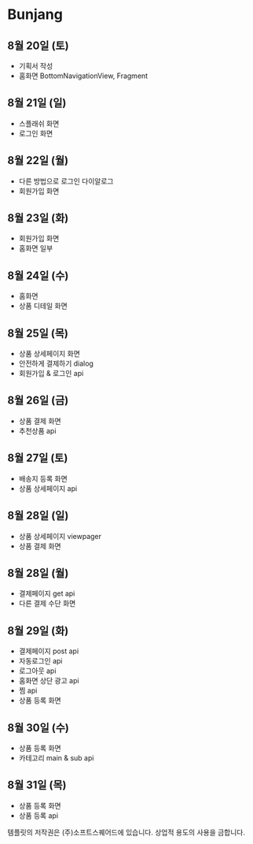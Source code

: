 # Bunjang
## 8월 20일 (토)
- 기획서 작성
- 홈화면 BottomNavigationView, Fragment

## 8월 21일 (일)
- 스플래쉬 화면
- 로그인 화면

## 8월 22일 (월)
- 다른 방법으로 로그인 다이알로그
- 회원가입 화면

## 8월 23일 (화)
- 회원가입 화면
- 홈화면 일부

## 8월 24일 (수)
- 홈화면
- 상품 디테일 화면

## 8월 25일 (목)
- 상품 상세페이지 화면
- 안전하게 결제하기 dialog
- 회원가입 & 로그인 api

## 8월 26일 (금)
- 상품 결제 화면
- 추천상품 api

## 8월 27일 (토)
- 배송지 등록 화면
- 상품 상세페이지 api

## 8월 28일 (일)
- 상품 상세페이지 viewpager
- 상품 결제 화면

## 8월 28일 (월)
- 결제페이지 get api
- 다른 결제 수단 화면

## 8월 29일 (화)
- 결제페이지 post api
- 자동로그인 api
- 로그아웃 api
- 홈화면 상단 광고 api
- 찜 api
- 상품 등록 화면

## 8월 30일 (수)
- 상품 등록 화면
- 카테고리 main & sub api

## 8월 31일 (목)
- 상품 등록 화면
- 상품 등록 api

템플릿의 저작권은 (주)소프트스퀘어드에 있습니다. 상업적 용도의 사용을 금합니다.
